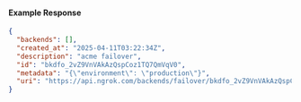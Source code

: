 <!-- Code generated for API Clients. DO NOT EDIT. -->
#### Example Response
```json
{
  "backends": [],
  "created_at": "2025-04-11T03:22:34Z",
  "description": "acme failover",
  "id": "bkdfo_2vZ9VnVAkAzQspCoz1TQ7QmVqV0",
  "metadata": "{\"environment\": \"production\"}",
  "uri": "https://api.ngrok.com/backends/failover/bkdfo_2vZ9VnVAkAzQspCoz1TQ7QmVqV0"
}
